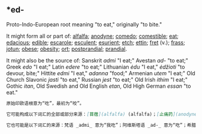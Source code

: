 ## *ed-

Proto-Indo-European root meaning "to eat," originally "to bite."

It might form all or part of: [alfalfa](https://www.etymonline.com/word/alfalfa "Etymology, meaning and definition of alfalfa "); [anodyne](https://www.etymonline.com/word/anodyne "Etymology, meaning and definition of anodyne "); [comedo](https://www.etymonline.com/word/comedo "Etymology, meaning and definition of comedo "); [comestible](https://www.etymonline.com/word/comestible "Etymology, meaning and definition of comestible "); [eat](https://www.etymonline.com/word/eat "Etymology, meaning and definition of eat "); [edacious](https://www.etymonline.com/word/edacious "Etymology, meaning and definition of edacious "); [edible](https://www.etymonline.com/word/edible "Etymology, meaning and definition of edible "); [escarole](https://www.etymonline.com/word/escarole "Etymology, meaning and definition of escarole "); [esculent](https://www.etymonline.com/word/esculent "Etymology, meaning and definition of esculent "); [esurient](https://www.etymonline.com/word/esurient "Etymology, meaning and definition of esurient "); [etch](https://www.etymonline.com/word/etch "Etymology, meaning and definition of etch "); [ettin](https://www.etymonline.com/word/ettin "Etymology, meaning and definition of ettin "); [fret](https://www.etymonline.com/word/fret#etymonline_v_14170 "Etymology, meaning and definition of fret ") (v.); [frass](https://www.etymonline.com/word/frass "Etymology, meaning and definition of frass "); [jotun](https://www.etymonline.com/word/jotun "Etymology, meaning and definition of jotun "); [obese](https://www.etymonline.com/word/obese "Etymology, meaning and definition of obese "); [obesity](https://www.etymonline.com/word/obesity "Etymology, meaning and definition of obesity "); [ort](https://www.etymonline.com/word/ort "Etymology, meaning and definition of ort "); [postprandial](https://www.etymonline.com/word/postprandial "Etymology, meaning and definition of postprandial "); [prandial](https://www.etymonline.com/word/prandial "Etymology, meaning and definition of prandial ").

It might also be the source of: Sanskrit _admi_ "I eat;" Avestan _ad-_ "to eat;" Greek _edo_ "I eat;" Latin _edere_ "to eat;" Lithuanian _ėdu_ "I eat," _ėdžioti_ "to devour, bite;" Hittite _edmi_ "I eat," _adanna_ "food;" Armenian _utem_ "I eat;" Old Church Slavonic _jasti_ "to eat," Russian _jest_ "to eat;" Old Irish _ithim_ "I eat;" Gothic _itan_, Old Swedish and Old English _etan_, Old High German _essan_ "to eat."

```md
原始印欧语根意为“吃”，最初为“咬”。 

它可能构成以下词汇的全部或部分来源：[苜蓿](alfalfa) (alfalfa)；[止痛药](anodyne) (anodyne)；[粉刺](comedo) (comedo)；[可食用的](comestible) (comestible)；[吃](eat) (eat)；[贪吃的](edacious) (edacious)；[可食用的](edible) (edible)；[羊肚菜](escarole) (escarole)；[可食的](esculent) (esculent)；[饥饿的](esurient) (esurient)；[蚀刻](etch) (etch)；[巨人](ettin) (ettin)；[烦恼](fret) (fret) (动词)；[昆虫粪便](frass) (frass)；[巨人](jotun) (jotun)；[肥胖](obese) (obese)；[肥胖症](obesity) (obesity)；[剩饭](ort) (ort)；[餐后](postprandial) (postprandial)；[餐饮](prandial) (prandial)。

它也可能是以下词汇的来源：梵语 _admi_ 意为“我吃”；阿维斯塔语 _ad-_ 意为“吃”；希腊语 _edo_ 意为“我吃”；拉丁语 _edere_ 意为“吃”；立陶宛语 _ėdu_ 意为“我吃”， _ėdžioti_ 意为“吞噬，咬”；赫梯语 _edmi_ 意为“我吃”， _adanna_ 意为“食物”；亚美尼亚语 _utem_ 意为“我吃”；古教会斯拉夫语 _jasti_ 意为“吃”，俄语 _jest_ 意为“吃”；古爱尔兰语 _ithim_ 意为“我吃”；哥特语 _itan_，古瑞典语和古英语 _etan_，古高地德语 _essan_ 意为“吃”。
```